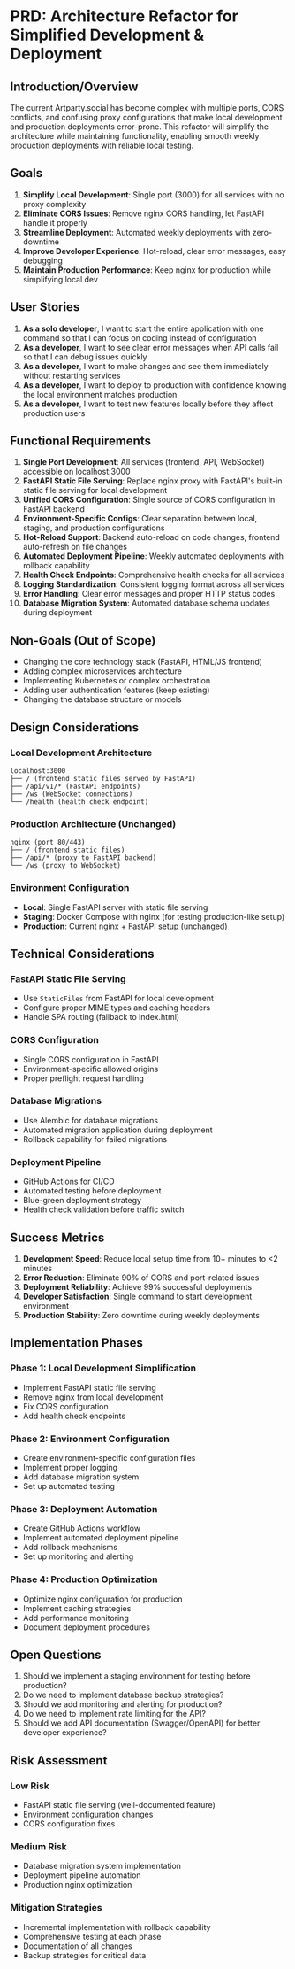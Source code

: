 # PRD: Architecture Refactor for Simplified Development & Deployment

## Introduction/Overview

The current Artparty.social has become complex with multiple ports, CORS conflicts, and confusing proxy configurations that make local development and production deployments error-prone. This refactor will simplify the architecture while maintaining functionality, enabling smooth weekly production deployments with reliable local testing.

## Goals

1. **Simplify Local Development**: Single port (3000) for all services with no proxy complexity
2. **Eliminate CORS Issues**: Remove nginx CORS handling, let FastAPI handle it properly
3. **Streamline Deployment**: Automated weekly deployments with zero-downtime
4. **Improve Developer Experience**: Hot-reload, clear error messages, easy debugging
5. **Maintain Production Performance**: Keep nginx for production while simplifying local dev

## User Stories

1. **As a solo developer**, I want to start the entire application with one command so that I can focus on coding instead of configuration
2. **As a developer**, I want to see clear error messages when API calls fail so that I can debug issues quickly
3. **As a developer**, I want to make changes and see them immediately without restarting services
4. **As a developer**, I want to deploy to production with confidence knowing the local environment matches production
5. **As a developer**, I want to test new features locally before they affect production users

## Functional Requirements

1. **Single Port Development**: All services (frontend, API, WebSocket) accessible on localhost:3000
2. **FastAPI Static File Serving**: Replace nginx proxy with FastAPI's built-in static file serving for local development
3. **Unified CORS Configuration**: Single source of CORS configuration in FastAPI backend
4. **Environment-Specific Configs**: Clear separation between local, staging, and production configurations
5. **Hot-Reload Support**: Backend auto-reload on code changes, frontend auto-refresh on file changes
6. **Automated Deployment Pipeline**: Weekly automated deployments with rollback capability
7. **Health Check Endpoints**: Comprehensive health checks for all services
8. **Logging Standardization**: Consistent logging format across all services
9. **Error Handling**: Clear error messages and proper HTTP status codes
10. **Database Migration System**: Automated database schema updates during deployment

## Non-Goals (Out of Scope)

- Changing the core technology stack (FastAPI, HTML/JS frontend)
- Adding complex microservices architecture
- Implementing Kubernetes or complex orchestration
- Adding user authentication features (keep existing)
- Changing the database structure or models

## Design Considerations

### Local Development Architecture
```
localhost:3000
├── / (frontend static files served by FastAPI)
├── /api/v1/* (FastAPI endpoints)
├── /ws (WebSocket connections)
└── /health (health check endpoint)
```

### Production Architecture (Unchanged)
```
nginx (port 80/443)
├── / (frontend static files)
├── /api/* (proxy to FastAPI backend)
└── /ws (proxy to WebSocket)
```

### Environment Configuration
- **Local**: Single FastAPI server with static file serving
- **Staging**: Docker Compose with nginx (for testing production-like setup)
- **Production**: Current nginx + FastAPI setup (unchanged)

## Technical Considerations

### FastAPI Static File Serving
- Use `StaticFiles` from FastAPI for local development
- Configure proper MIME types and caching headers
- Handle SPA routing (fallback to index.html)

### CORS Configuration
- Single CORS configuration in FastAPI
- Environment-specific allowed origins
- Proper preflight request handling

### Database Migrations
- Use Alembic for database migrations
- Automated migration application during deployment
- Rollback capability for failed migrations

### Deployment Pipeline
- GitHub Actions for CI/CD
- Automated testing before deployment
- Blue-green deployment strategy
- Health check validation before traffic switch

## Success Metrics

1. **Development Speed**: Reduce local setup time from 10+ minutes to <2 minutes
2. **Error Reduction**: Eliminate 90% of CORS and port-related issues
3. **Deployment Reliability**: Achieve 99% successful deployments
4. **Developer Satisfaction**: Single command to start development environment
5. **Production Stability**: Zero downtime during weekly deployments

## Implementation Phases

### Phase 1: Local Development Simplification
- Implement FastAPI static file serving
- Remove nginx from local development
- Fix CORS configuration
- Add health check endpoints

### Phase 2: Environment Configuration
- Create environment-specific configuration files
- Implement proper logging
- Add database migration system
- Set up automated testing

### Phase 3: Deployment Automation
- Create GitHub Actions workflow
- Implement automated deployment pipeline
- Add rollback mechanisms
- Set up monitoring and alerting

### Phase 4: Production Optimization
- Optimize nginx configuration for production
- Implement caching strategies
- Add performance monitoring
- Document deployment procedures

## Open Questions

1. Should we implement a staging environment for testing before production?
2. Do we need to implement database backup strategies?
3. Should we add monitoring and alerting for production?
4. Do we need to implement rate limiting for the API?
5. Should we add API documentation (Swagger/OpenAPI) for better developer experience?

## Risk Assessment

### Low Risk
- FastAPI static file serving (well-documented feature)
- Environment configuration changes
- CORS configuration fixes

### Medium Risk
- Database migration system implementation
- Deployment pipeline automation
- Production nginx optimization

### Mitigation Strategies
- Incremental implementation with rollback capability
- Comprehensive testing at each phase
- Documentation of all changes
- Backup strategies for critical data 